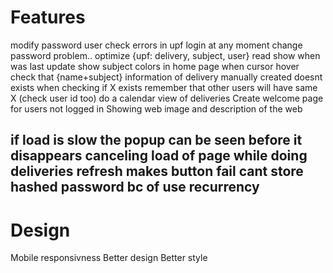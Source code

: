 # Features

modify password user
check errors in upf login at any moment change password problem..
optimize {upf: delivery, subject, user} read
show when was last update
show subject colors in home page when cursor hover
check that {name+subject} information of delivery manually created doesnt exists
when checking if X exists remember that other users will have same X (check user id too)
do a calendar view of deliveries
Create welcome page for users not logged in Showing web image and description of the web

if load is slow the popup can be seen before it disappears
canceling load of page while doing deliveries refresh makes button fail
cant store hashed password bc of use recurrency
---

# Design

Mobile responsivness
Better design 
Better style